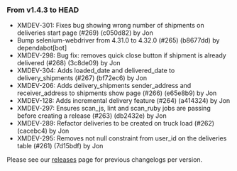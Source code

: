 ### From v1.4.3 to HEAD

- XMDEV-301: Fixes bug showing wrong number of shipments on deliveries start page (#269) (c050d82) by Jon
- Bump selenium-webdriver from 4.31.0 to 4.32.0 (#265) (b8677dd) by dependabot[bot]
- XMDEV-298: Bug fix: removes quick close button if shipment is already delivered (#268) (3c8de09) by Jon
- XMDEV-304: Adds loaded_date and delivered_date to delivery_shipments (#267) (bf72ec6) by Jon
- XMDEV-206: Adds delivery_shipments sender_address and receiver_address to shipments show page (#266) (e65e8b9) by Jon
- XMDEV-128: Adds incremental delivery feature (#264) (a414324) by Jon
- XMDEV-297: Ensures scan_js, lint and scan_ruby jobs are passing before creating a release (#263) (db2432e) by Jon
- XMDEV-289: Refactor deliveries to be created on truck load (#262) (cacebc4) by Jon
- XMDEV-295: Removes not null constraint from user_id on the deliveries table (#261) (7d15bdf) by Jon

Please see our [releases](https://github.com/devxiongmao/truckin-along/releases/) page for previous changelogs per version.

